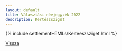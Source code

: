 ```yaml
---
layout: default
title: Választási névjegyzék 2022
description: Kertészsziget
---
```


{% include settlementHTMLs/Kerteeszsziget.html %}

[Vissza](../)